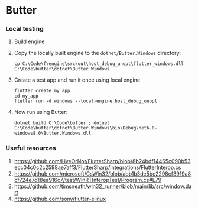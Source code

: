 # Butter

### Local testing

1. Build engine
2. Copy the locally built engine to the `dotnet/Butter.Windows` directory:

   ```
   cp C:\Code\f\engine\src\out\host_debug_unopt\flutter_windows.dll C:\Code\butter\dotnet\Butter.Windows
   ```

3. Create a test app and run it once using local engine

   ```
   flutter create my_app
   cd my_app
   flutter run -d windows --local-engine host_debug_unopt
   ```

4. Now run using Butter:

   ```
   dotnet build C:\Code\butter ; dotnet C:\Code\butter\dotnet\Butter.Windows\bin\Debug\net6.0-windows8.0\Butter.Windows.dll
   ```

### Useful resources

1. https://github.com/LiveOrNot/FlutterSharp/blob/8b24bdf14465c090b53ecc04c0c2c2598ae7aff3/FlutterSharp/Integrations/FlutterInterop.cs
2. https://github.com/microsoft/CsWin32/blob/abb1b3de5bc2298cf3919a8cf724e7d18ea916c7/test/WinRTInteropTest/Program.cs#L79
3. https://github.com/timsneath/win32_runner/blob/main/lib/src/window.dart
4. https://github.com/sony/flutter-elinux